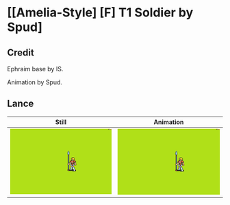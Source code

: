 # [\[Amelia-Style\] \[F\] T1 Soldier by Spud]

## Credit

Ephraim base by IS.

Animation by Spud.
	
## Lance

| Still | Animation |
| :---: | :-------: |
| ![Lance still](./Lance_000.png) | ![Lance animation](./Lance.gif) |
